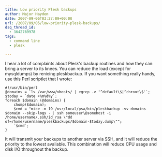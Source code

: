 ```yaml
---
title: Low priority Plesk backups
author: Major Hayden
date: 2007-09-06T03:27:09+00:00
url: /2007/09/05/low-priority-plesk-backups/
dsq_thread_id:
  - 3642769978
tags:
  - command line
  - plesk

---
```

I hear a lot of complaints about Plesk's backup routines and how they can bring a server to its knees. You can reduce the load (except for mysqldumps) by renicing pleskbackup. If you want something really handy, use this Perl scriptlet that I wrote:

```
#!/usr/bin/perl
@domains = `ls /var/www/vhosts/ | egrep -v '^default\$|^chroot\$'`;
$today = `date +%m%d%y`;
foreach $domain (@domains) {
	chomp($domain);
	$cmd = "nice -n 19 /usr/local/psa/bin/pleskbackup -vv domains $domain --skip-logs - | ssh someuser\@somehost -i /home/username/.ssh/id_rsa \"dd of=/home/username/pleskbackups/$domain-$today.dump\"";
	`$cmd`;
}
```

It will transmit your backups to another server via SSH, and it will reduce the priority to the lowest available. This combination will reduce CPU usage and disk I/O throughout the backup.
